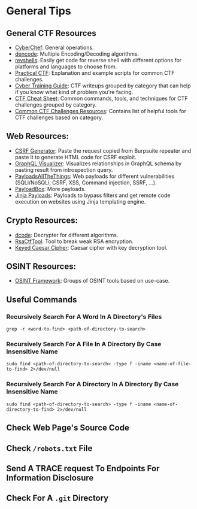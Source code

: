 # General Tips

## General CTF Resources
- [CyberChef](https://gchq.github.io/CyberChef/): General operations.
- [dencode](https://dencode.com/): Multiple Encoding/Decoding algorithms.
- [revshells](https://www.revshells.com/): Easily get code for reverse shell with different options for platforms and languages to choose from.
- [Practical CTF](https://book.jorianwoltjer.com/): Explanation and example scripts for common CTF challenges.
- [Cyber Training Guide](https://cyber.coleellis.com/): CTF writeups grouped by category that can help if you know what kind of problem you're facing.
- [CTF Cheat Sheet](https://dvd848.github.io/CTFs/CheatSheet.html): Common commands, tools, and techniques for CTF challenges grouped by category.
- [Common CTF Challenges Resources](https://github.com/JohnHammond/ctf-katana): Contains list of helpful tools for CTF challenges based on category.

## Web Resources:
- [CSRF Generator](https://csrfshark.github.io/app/): Paste the request copied from Burpsuite repeater and paste it to generate HTML code for CSRF exploit.
- [GraphQL Visualizer](https://graphql-kit.com/graphql-voyager/): Visualizes relationships in GraphQL schema by pasting result from introspection query.
- [PayloadsAllTheThings](https://github.com/swisskyrepo/PayloadsAllTheThings/tree/master): Web payloads for different vulnerabilities (SQLi/NoSQLi, CSRF, XSS, Command injection, SSRF, ...).
- [PayloadBox](https://github.com/orgs/payloadbox/repositories): More payloads.
- [Jinja Payloads](https://www.onsecurity.io/blog/server-side-template-injection-with-jinja2/): Payloads to bypass filters and get remote code execution on websites using Jinja templating engine.

## Crypto Resources:
- [dcode](https://www.dcode.fr/en): Decrypter for different algorithms.
- [RsaCtfTool](https://github.com/RsaCtfTool/RsaCtfTool): Tool to break weak RSA encryption.
- [Keyed Caesar Cipher](https://www.boxentriq.com/code-breaking/keyed-caesar-cipher): Caesar cipher with key decryption tool.

## OSINT Resources:
- [OSINT Framework](https://osintframework.com/): Groups of OSINT tools based on use-case.

## Useful Commands
### Recursively Search For A Word In A Directory's Files
`grep -r <word-to-find> <path-of-directory-to-search>`
### Recursively Search For A File In A Directory By Case Insensitive Name
`sudo find <path-of-directory-to-search> -type f -iname <name-of-file-to-find> 2>/dev/null`
### Recursively Search For A Directory In A Directory By Case Insensitive Name
`sudo find <path-of-directory-to-search> -type f -iname <name-of-directory-to-find> 2>/dev/null`

## Check Web Page's Source Code

## Check `/robots.txt` File

## Send A TRACE request To Endpoints For Information Disclosure

## Check For A `.git` Directory


